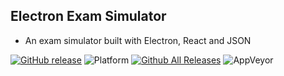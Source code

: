 ## Electron Exam Simulator

- An exam simulator built with Electron, React and JSON

[![GitHub release](https://img.shields.io/github/release/benjaminadk/electron-exam.svg?style=flat-square)](https://github.com/benjaminadk/electron-exam/releases) ![Platform](https://img.shields.io/badge/platform-windows-lightgrey.svg?style=flat-square) [![Github All Releases](https://img.shields.io/github/downloads/benjaminadk/electron-exam/total.svg?style=flat-square)](https://github.com/benjaminadk/electron-exam/releases)
![AppVeyor](https://img.shields.io/appveyor/ci/benjaminadk/electron-exam.svg?style=flat-square)
